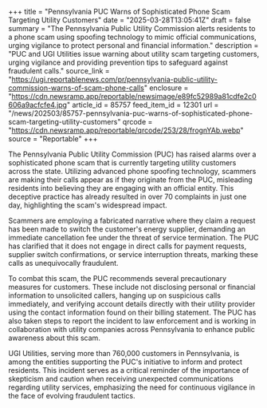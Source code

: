 +++
title = "Pennsylvania PUC Warns of Sophisticated Phone Scam Targeting Utility Customers"
date = "2025-03-28T13:05:41Z"
draft = false
summary = "The Pennsylvania Public Utility Commission alerts residents to a phone scam using spoofing technology to mimic official communications, urging vigilance to protect personal and financial information."
description = "PUC and UGI Utilities issue warning about utility scam targeting customers, urging vigilance and providing prevention tips to safeguard against fraudulent calls."
source_link = "https://ugi.reportablenews.com/pr/pennsylvania-public-utility-commission-warns-of-scam-phone-calls"
enclosure = "https://cdn.newsramp.app/reportable/newsimage/e89fc52989a81cdfe2c0606a9acfcfe4.jpg"
article_id = 85757
feed_item_id = 12301
url = "/news/202503/85757-pennsylvania-puc-warns-of-sophisticated-phone-scam-targeting-utility-customers"
qrcode = "https://cdn.newsramp.app/reportable/qrcode/253/28/frognYAb.webp"
source = "Reportable"
+++

<p>The Pennsylvania Public Utility Commission (PUC) has raised alarms over a sophisticated phone scam that is currently targeting utility customers across the state. Utilizing advanced phone spoofing technology, scammers are making their calls appear as if they originate from the PUC, misleading residents into believing they are engaging with an official entity. This deceptive practice has already resulted in over 70 complaints in just one day, highlighting the scam's widespread impact.</p><p>Scammers are employing a fabricated narrative where they claim a request has been made to switch the customer's energy supplier, demanding an immediate cancellation fee under the threat of service termination. The PUC has clarified that it does not engage in direct calls for payment requests, supplier switch confirmations, or service interruption threats, marking these calls as unequivocally fraudulent.</p><p>To combat this scam, the PUC recommends several precautionary measures for customers. These include not disclosing personal or financial information to unsolicited callers, hanging up on suspicious calls immediately, and verifying account details directly with their utility provider using the contact information found on their billing statement. The PUC has also taken steps to report the incident to law enforcement and is working in collaboration with utility companies across Pennsylvania to enhance public awareness about this scam.</p><p>UGI Utilities, serving more than 760,000 customers in Pennsylvania, is among the entities supporting the PUC's initiative to inform and protect residents. This incident serves as a critical reminder of the importance of skepticism and caution when receiving unexpected communications regarding utility services, emphasizing the need for continuous vigilance in the face of evolving fraudulent tactics.</p>